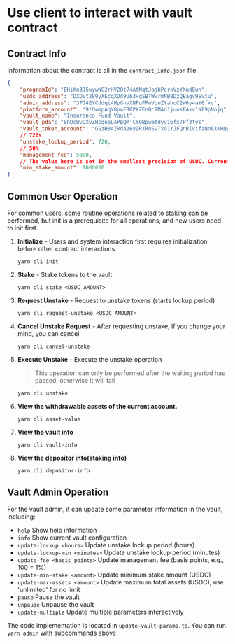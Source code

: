 # Use client to interact with vault contract


## Contract Info

Information about the contract is all in the `contract_info.json` file.

```json
{
    "programId": "EHiKn3J5wywNG2rHV2Qt74AfNqtJajhPerkVzYXudEwn",
    "usdc_address": "DXDVt289yXEcqXDd9Ub3HqSBTWwrmNB8DzQEagv9Svtu",
    "admin_address": "3FJ4EYCddqi4HpGnvXNPuFFwVpoZYahoC2W6y4aY6fxv",
    "platform_account": "9tQwmpAqY8p4ERKPXZEnQc2MAd1juwsFAxv1NF9pNojq",
    "vault_name": "Insurance Fund Vault",
    "vault_pda": "8hDcWvDXvZHcqneLAPBQMjCY9Bpwatdyv16fx7Pf3fys",
    "vault_token_account": "GSzHB4ZRdA26yZRXRnSvTx41YJFQnBivifaNn6XKHQy1",
    // 720s
    "unstake_lockup_period": 720,
    // 50%
    "management_fee": 5000,
    // The value here is set in the smallest precision of USDC. Currently, the minimum stake is 0.001 USDC, and the precision of USDC is 9 digits, so 1000000 is entered here.
    "min_stake_amount": 1000000
}
```


## Common User Operation

For common users, some routine operations related to staking can be performed, but init is a prerequisite for all operations, and new users need to init first.

1. **Initialize** - Users and system interaction first requires initialization before other contract interactions

    ```shell
    yarn cli init
    ```

2. **Stake** - Stake tokens to the vault

    ```shell
    yarn cli stake <USDC_AMOUNT>
    ```

3. **Request Unstake** - Request to unstake tokens (starts lockup period)

    ```shell
    yarn cli request-unstake <USDC_AMOUNT>
    ```

4. **Cancel Unstake Request** - After requesting unstake, if you change your mind, you can cancel

    ```shell
    yarn cli cancel-unstake
    ```

5. **Execute Unstake** - Execute the unstake operation
   > This operation can only be performed after the waiting period has passed, otherwise it will fail

    ```shell
    yarn cli unstake
    ```

6. **View the withdrawable assets of the current account.**
   ```shell
   yarn cli asset-value
   ```

7. **View the vault info**
   ```shell
   yarn cli vault-info
   ```

8. **View the depositor info(staking info)**
   ```shell
   yarn cli depositor-info
   ```


## Vault Admin Operation
For the vault admin, it can update some parameter information in the vault, including:
- `help`                              Show help information
- `info`                              Show current vault configuration
- `update-lockup <hours>`             Update unstake lockup period (hours)
- `update-lockup-min <minutes>`       Update unstake lockup period (minutes)
- `update-fee <basis_points>`         Update management fee (basis points, e.g., 100 = 1%)
- `update-min-stake <amount>`         Update minimum stake amount (USDC)
- `update-max-assets <amount>`        Update maximum total assets (USDC), use 'unlimited' for no limit
- `pause`                            Pause the vault
- `unpause`                           Unpause the vault
- `update-multiple`                   Update multiple parameters interactively

The code implementation is located in `update-vault-params.ts`. You can run `yarn admin` with subcommands above
